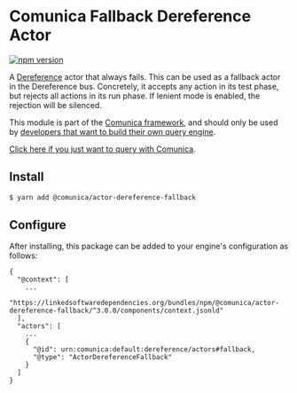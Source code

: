 # Comunica Fallback Dereference Actor

[![npm version](https://badge.fury.io/js/%40comunica%2Factor-dereference-fallback.svg)](https://www.npmjs.com/package/@comunica/actor-dereference-fallback)

A [Dereference](https://github.com/comunica/comunica/tree/master/packages/bus-dereference) actor that always fails.
This can be used as a fallback actor in the Dereference bus.
Concretely, it accepts any action in its test phase, but rejects all actions in its run phase.
If lenient mode is enabled, the rejection will be silenced.

This module is part of the [Comunica framework](https://github.com/comunica/comunica),
and should only be used by [developers that want to build their own query engine](https://comunica.dev/docs/modify/).

[Click here if you just want to query with Comunica](https://comunica.dev/docs/query/).

## Install

```bash
$ yarn add @comunica/actor-dereference-fallback
```

## Configure

After installing, this package can be added to your engine's configuration as follows:
```text
{
  "@context": [
    ...
    "https://linkedsoftwaredependencies.org/bundles/npm/@comunica/actor-dereference-fallback/^3.0.0/components/context.jsonld"
  ],
  "actors": [
    ...
    {
      "@id": urn:comunica:default:dereference/actors#fallback,
      "@type": "ActorDereferenceFallback"
    }
  ]
}
```
